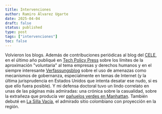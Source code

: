 ```yaml
---
title: Intervenciones
author: Ramiro Álvarez Ugarte
date: 2025-04-04
draft: false
status: published 
type: post
tags: ["intervenciones"]
toc: false
---
```


Volvieron los blogs. Además de contribuciones periódicas al blog del [CELE](https://observatoriolegislativocele.com/author/ramiro-alvarez-ugarte/), en el último año publiqué en [Tech Policy Press](https://www.techpolicy.press/from-soft-law-to-hard-law-human-rights-impact-assessments-in-the-digital-services-act-era/) sobre los límites de la aproximación "voluntaria" al tema empresas y derechos humanos y en el siempre interesante [Verfassungsblog](https://verfassungsblog.de/ruling-by-bullying/) sobre el uso de amenazas como mecanismos de gobernanza, especialmente en temas de Internet (y la última jurisprudencia en Estados Unidos que intenta desatar ese nudo, si es que ello fuera posible). Y mi defensa doctoral tuvo un lindo correlato en unas de las páginas más admiradas: una crónica sobre la casualidad, sobre la extrañeza que producía ver [pañuelos verdes en Manhattan](https://nuso.org/articulo/aborto-estados-unidos-panuelo-verde-corte-suprema/). También debuté en [La Silla Vacía](https://www.lasillavacia.com/red-de-expertos/red-de-democracia-y-tecnologia/adios-facebook/), el admirado sitio colombiano con proyección en la región. 



